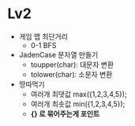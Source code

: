 #   Lv2

-   게임 맵 최단거리
    -   0-1 BFS
-   JadenCase 문자열 만들기
    -   toupper(char): 대문자 변환
    -   tolower(char): 소문자 변환
- 땅따먹기
    -  여러개 최댓값 max({1,2,3,4,5});
    -  여러개 최솟값 min({1,2,3,4,5}); 
    - **{} 로 묶어주는게 포인트**